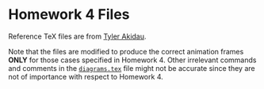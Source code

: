 # Homework 4 Files

Reference TeX files are from [Tyler Akidau](https://github.com/takidau/animations).

Note that the files are modified to produce the correct animation frames **ONLY** for those cases specified in Homework 4. Other irrelevant commands and comments in the [`diagrams.tex`](./diagrams.tex) file might not be accurate since they are not of importance with respect to Homework 4.
